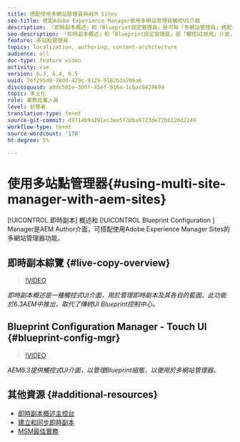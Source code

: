 ```yaml
---
title: 搭配使用多網站管理員與AEM Sites
seo-title: 搭配Adobe Experience Manager使用多網站管理員觸控UI介面
description: 「即時副本概述」和「Blueprint設定管理員」是可與「多網站管理員」搭配使用的觸控UI介面。
seo-description: 「即時副本概述」和「Blueprint設定管理員」是「觸控UI啟用」介面，可搭配使用「多網站管理員」和「Adobe Experience Manager」。
feature: 多站點管理員
topics: localization, authoring, content-architecture
audience: all
doc-type: feature video
activity: use
version: 6.3, 6.4, 6.5
uuid: 76f295d0-78dd-429c-9129-9182b3a706a6
discoiquuid: a0dc581e-300f-45ef-916a-1cbac0429899
topic: 本土化
role: 業務從業人員
level: 初學者
translation-type: tm+mt
source-git-commit: d9714b9a291ec3ee5f3dba9723de72bb120d2149
workflow-type: tm+mt
source-wordcount: '178'
ht-degree: 5%

---
```



# 使用多站點管理器{#using-multi-site-manager-with-aem-sites}

[!UICONTROL 即時副本] 概述和 [!UICONTROL Blueprint Configuration ] Manager是AEM Author介面，可搭配使用Adobe Experience Manager Sites的多網站管理器功能。

## 即時副本綜覽 {#live-copy-overview}

>[!VIDEO](https://video.tv.adobe.com/v/17054/?quality=9&learn=on)

*即時副本概述是一種觸控式UI介面，用於管理即時副本及其各自的藍圖。此功能於6.3AEM中推出，取代了傳統UI Blueprint控制中心。*

## Blueprint Configuration Manager - Touch UI {#blueprint-config-mgr}

>[!VIDEO](https://video.tv.adobe.com/v/17056/?quality=9&learn=on)

*AEM6.3提供觸控式UI介面，以管理Blueprint組態，以便用於多網站管理器。*

## 其他資源 {#additional-resources}

* [即時副本概述主控台](https://helpx.adobe.com/experience-manager/6-5/sites/administering/using/msm-livecopy-overview.html)
* [建立和同步即時副本](https://helpx.adobe.com/experience-manager/6-5/sites/administering/using/msm-livecopy.html)
* [MSM最佳實務](https://helpx.adobe.com/experience-manager/6-5/sites/administering/using/msm-best-practices.html)
